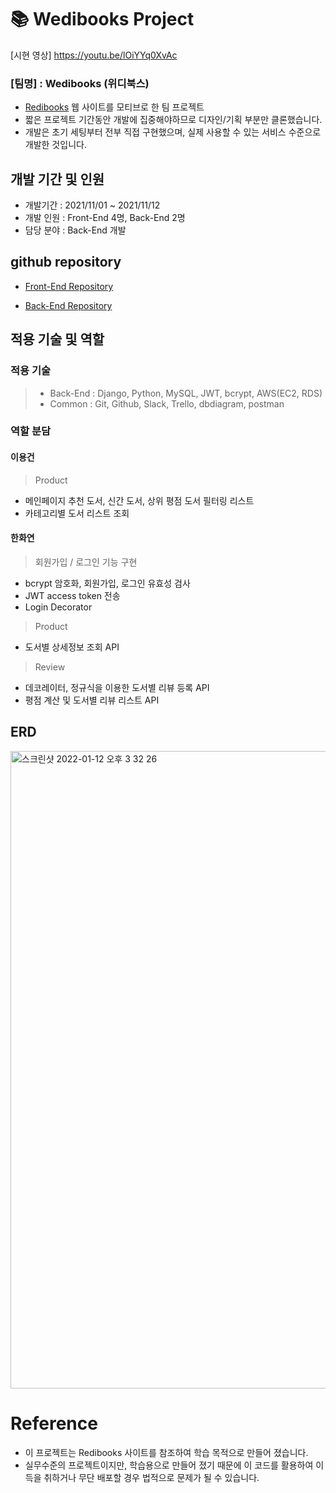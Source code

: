 # 📚 Wedibooks Project

[시현 영상] https://youtu.be/lOiYYq0XvAc

### [팀명] : Wedibooks (위디북스)

- [Redibooks](https://ridibooks.com/) 웹 사이트를 모티브로 한 팀 프로젝트
- 짧은 프로젝트 기간동안 개발에 집중해야하므로 디자인/기획 부분만 클론했습니다.
- 개발은 초기 세팅부터 전부 직접 구현했으며, 실제 사용할 수 있는 서비스 수준으로 개발한 것입니다.

## 개발 기간 및 인원
- 개발기간 : 2021/11/01 ~ 2021/11/12
- 개발 인원 : Front-End 4명, Back-End 2명
- 담당 분야 : Back-End 개발

## github repository
- [Front-End Repository](https://github.com/wecode-bootcamp-korea/26-1st-Wedibooks-frontend.git)

- [Back-End Repository](https://github.com/wecode-bootcamp-korea/26-1st-Wedibooks-backend.git)

## 적용 기술 및 역할
### 적용 기술
> - Back-End : Django, Python, MySQL, JWT, bcrypt, AWS(EC2, RDS)
> - Common : Git, Github, Slack, Trello, dbdiagram, postman

### 역할 분담
#### 이용건
> Product
- 메인페이지 추천 도서, 신간 도서, 상위 평점 도서 필터링 리스트
- 카테고리별 도서 리스트 조회

#### 한화연
> 회원가입 / 로그인 기능 구현
- bcrypt 암호화, 회원가입, 로그인 유효성 검사
- JWT access token 전송
- Login Decorator

> Product
- 도서별 상세정보 조회 API

> Review
- 데코레이터, 정규식을 이용한 도서별 리뷰 등록 API
- 평점 계산 및 도서별 리뷰 리스트 API

## ERD
<img width="1020" alt="스크린샷 2022-01-12 오후 3 32 26" src="https://user-images.githubusercontent.com/89324683/149076101-105fb441-6c59-428f-8573-be5853f9ec69.png">

# Reference
- 이 프로젝트는 Redibooks 사이트를 참조하여 학습 목적으로 만들어 졌습니다.
- 실무수준의 프로젝트이지만, 학습용으로 만들어 졌기 때문에 이 코드를 활용하여 이득을 취하거나 무단 배포할 경우 법적으로 문제가 될 수 있습니다.
